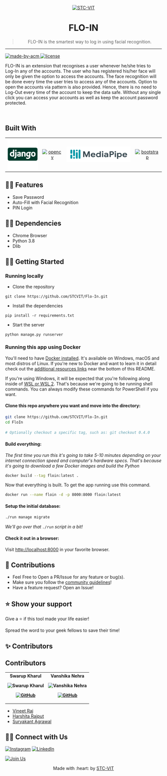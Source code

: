 <p align="center">
    <a href="https://stcvit.in/" target="_blank"><img src="https://github.com/STCVIT/STC-README/blob/master/gitbanner.png" title="STC-VIT" alt="STC-VIT"></a>
</p>

<center>

# FLO-IN
> FLO-IN is the smartest way to log in using facial recognition.
</center>

---
<p>
  <a href="https://stcvit.in/" target="_blank">
    <img alt="made-by-acm" src="https://img.shields.io/badge/MADE%20BY-STC%20VIT-blue?style=for-the-badge" />
  </a>

  <a href='https://github.com/STCVIT/Flo-In/blob/master/LICENSE' target="_blank">
  <img alt="license" src="https://img.shields.io/badge/License-MIT-green.svg?style=for-the-badge" />
  </a>
    
</p>


FLO-IN is an extension that recognises a user whenever he/she tries to Log-In any of the accounts. The user who has registered his/her face will only be given the option to access the accounts. The face recognition will be done every time the user tries to access any of the accounts. Option to open the accounts via pattern is also provided. Hence, there is no need to Log-Out every time of the account to keep the data safe. Without any single click you can access your accounts as well as keep the account password protected.

<br>


## Built With
| | | | |
|:-------------------------:|:-------------------------:|:-------------------------:|:-------------------------:|
|<a href="https://www.djangoproject.com/" target="_blank"> <img src="https://raw.githubusercontent.com/devicons/devicon/master/icons/django/django-original.svg" alt="django" width="100" height="100"/> </a>|<a href="https://opencv.org/" target="_blank"> <img src="https://www.vectorlogo.zone/logos/opencv/opencv-ar21.svg" alt="opencv" width="150" height="70"/> </a>| <a href="https://opencv.org/" target="_blank"> <img src="assets/mediapipe.png" alt="Mediapipe" width="210" height="50"/> </a>| <a href="" target="_blank"><img src="https://www.vectorlogo.zone/logos/getbootstrap/getbootstrap-ar21.svg" alt="bootstrap" width="200" height="100" /></a>




## 💪🏻 Features
- Save Password
- Auto-Fill with Facial Recognition 
- PIN Login 



## 👨‍💻 Dependencies
 - Chrome Browser
 - Python 3.8
 - Dlib



## 🏃‍♀️ Getting Started
### Running locally

- Clone the repository
```
git clone https://github.com/STCVIT/Flo-In.git 
```
- Install the dependencies
```
pip install -r requirements.txt
```
- Start the server
```
python manage.py runserver
```

### Running this app using Docker

You'll need to have [Docker installed](https://docs.docker.com/get-docker/).
It's available on Windows, macOS and most distros of Linux. If you're new to
Docker and want to learn it in detail check out the [additional resources
links](#learn-more-about-docker-and-django) near the bottom of this README.

If you're using Windows, it will be expected that you're following along inside
of [WSL or WSL
2](https://nickjanetakis.com/blog/a-linux-dev-environment-on-windows-with-wsl-2-docker-desktop-and-more).
That's because we're going to be running shell commands. You can always modify
these commands for PowerShell if you want.

#### Clone this repo anywhere you want and move into the directory:

```sh
git clone https://github.com/STCVIT/Flo-In.git
cd FloIn

# Optionally checkout a specific tag, such as: git checkout 0.4.0
```

#### Build everything:

*The first time you run this it's going to take 5-10 minutes depending on your
internet connection speed and computer's hardware specs. That's because it's
going to download a few Docker images and build the Python*

```sh
docker build --tag floin:latest .
```

Now that everything is built. To get the app running use this command.


```sh
docker run --name floin -d -p 8000:8000 floin:latest
```

#### Setup the initial database:

```sh
./run manage migrate 
```

*We'll go over that `./run` script in a bit!*

#### Check it out in a browser:

Visit <http://localhost:8000> in your favorite browser.



## 🙌 Contributions

- Feel Free to Open a PR/Issue for any feature or bug(s).
- Make sure you follow the [community guidelines](https://docs.github.com/en/github/site-policy/github-community-guidelines)!
- Have a feature request? Open an Issue!



## ⭐ Show your support

Give a ⭐ if this tool made your life easier!

Spread the word to your geek fellows to save their time!



## ✨ Contributors

## Contributors
<table>
	<tr align="center" style="font-weight:bold">
		<td>
		Swarup Kharul
		<p align="center">
			<img src = "https://avatars.githubusercontent.com/u/65753949?v=4" width="150" height="150" alt="Swarup Kharul">
		</p>
			<p align="center">
				<a href = "https://github.com/SwarupKharul">
					<img src = "http://www.iconninja.com/files/241/825/211/round-collaboration-social-github-code-circle-network-icon.svg" width="36" height = "36" alt="GitHub"/>
				</a>
			</p>
		</td>
		<td>
		Vanshika Nehra
		<p align="center">
			<img src = "https://avatars.githubusercontent.com/u/72328934?v=4" width="150" height="150" alt="Vanshika Nehra">
		</p>
			<p align="center">
				<a href = "https://github.com/VanshikaNehra23">
					<img src = "http://www.iconninja.com/files/241/825/211/round-collaboration-social-github-code-circle-network-icon.svg" width="36" height = "36" alt="GitHub"/>
				</a>
			</p>
		</td>
	</tr>
	</table>


* [Vineet Raj](https://github.com/vinmik)
* [Harshita Rajput](https://github.com/HarshitaRajput)
* [Suryakant Agrawal](https://github.com/suryaa62)


## 🤝🏻 Connect with Us
[![Instagram](https://img.shields.io/badge/Instagram-E4405F?style=for-the-badge&logo=instagram&logoColor=white)](https://www.instagram.com/mstcvit/)
[![LinkedIn](https://img.shields.io/badge/LinkedIn-0077B5?style=for-the-badge&logo=linkedin&logoColor=white)](https://www.linkedin.com/company/micvitvellore/mycompany/)

[![Join Us](https://img.shields.io/badge/Join%20Us-STC-VIT)](https://stcvit.in/)

<p align="center">
	Made with :heart: by <a href="https://stcvit.in/">STC-VIT</a>
</p>
